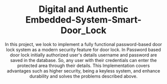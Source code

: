 

<p align="center">
  <h1 align="center">Digital and Authentic 
    <br />
    Embedded-System-Smart-Door_Lock</h1>
     <p align="center">
In this project, we look to implement a fully functional password-based door lock system as a modern security feature for door lock. In Password based door lock initially authorized user's details username and password are saved in the database. So, any user with their credentials can enter the protected area through their details. This Implementation covers advantages such as higher security, being a keyless system, and enhance durability and solves the problems described above. 
  </p>

</p>
<div align="center">

</div>

